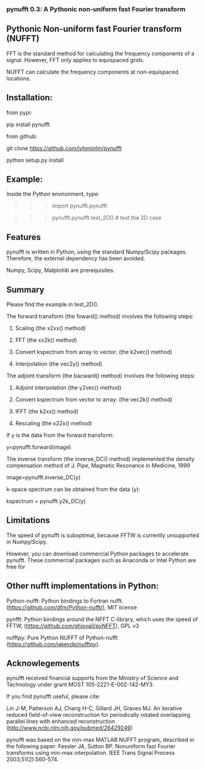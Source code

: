 ### pynufft 0.3: A Pythonic non-uniform fast Fourier transform

## Pythonic Non-uniform fast Fourier transform (NUFFT)

FFT is the standard method for calculating the frequency components of a signal. However, FFT only applies to equispaced grids. 

NUFFT can calculate the frequency components at non-equispaced locations.


## Installation:

from pypi:

pip install pynufft

from github:

git clone https://github.com/jyhmiinlin/pynufft

python setup.py install

## Example:

Inside the Python environment, type:

>>>import pynufft.pynufft

>>>pynufft.pynufft.test_2D() # test the 2D case


## Features

pynufft is written in Python, using the standard Numpy/Scipy packages. Therefore, the external dependency has been avoided. 

Numpy, Scipy, Matplotlib are prerequisites.

## Summary

Please find the example in test_2D().

The forward transform (the foward() method) involves the following steps:

1. Scaling (the x2xx() method)

2. FFT (the xx2k() method)

3. Convert kspectrum from array to vector: (the k2vec() method)

4. Interpolation (the vec2y() method)


The adjoint transform (the bacward() method) involves the following steps:

1. Adjoint interpolation (the y2vec() method)

2. Convert kspectrum from vector to array: (the vec2k() method)

3. IFFT (the k2xx() method)

4. Rescaling (the x22x() method)


If y is the data from the forward transform:

y=pynufft.forward(image)


The inverse transform (the inverse_DC() method) implemented the density compensation method of J. Pipe, Magnetic Resonance in Medicine, 1999

image=pynufft.inverse_DC(y)


k-space spectrum can be obtained from the data (y):

kspectrum = pynufft.y2k_DC(y)

## Limitations

The speed of pynufft is suboptimal, because FFTW is currently unsupported in Numpy/Scipy. 

However, you can download commercial Python packages to accelerate pynufft. These commercial packages such as Anaconda or Intel Python are free for 

## Other nufft implementations in Python:

Python-nufft: Python bindings to Fortran nufft. (https://github.com/dfm/Python-nufft/), MIT license

pynfft: Python bindings around the NFFT C-library, which uses the speed of FFTW, (https://github.com/ghisvail/pyNFFT), GPL v3

nufftpy: Pure Python NUFFT of Python-nufft (https://github.com/jakevdp/nufftpy). 

## Acknowlegements

pynufft received financial supports from the Ministry of Science and Technology under grant MOST 105-2221-E-002-142-MY3.

If you find pynufft useful, please cite:

Lin J-M, Patterson AJ, Chang H-C, Gillard JH, Graves MJ. An iterative reduced field-of-view reconstruction for periodically rotated overlapping parallel lines with enhanced reconstruction 
(http://www.ncbi.nlm.nih.gov/pubmed/26429249)

pynufft was based on the min-max MATLAB NUFFT program, described in the following paper:
Fessler JA, Sutton BP. Nonuniform fast Fourier transforms using min-max interpolation. IEEE Trans Signal Process 2003;51(2):560-574.

